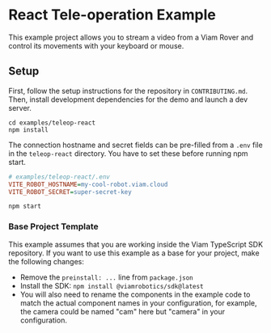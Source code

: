 # React Tele-operation Example

This example project allows you to stream a video from a Viam Rover and control its movements with your keyboard or mouse.

## Setup

First, follow the setup instructions for the repository in `CONTRIBUTING.md`. Then, install development dependencies for the demo and launch a dev server.

```shell
cd examples/teleop-react
npm install
```

The connection hostname and secret fields can be pre-filled from a `.env` file in the `teleop-react` directory. You have to set these before running npm start. 

```ini
# examples/teleop-react/.env
VITE_ROBOT_HOSTNAME=my-cool-robot.viam.cloud
VITE_ROBOT_SECRET=super-secret-key
```

```shell
npm start
```

### Base Project Template

This example assumes that you are working inside the Viam TypeScript SDK repository. If you want to use this example as a base for your project, make the following changes:

* Remove the `preinstall: ...` line from `package.json`
* Install the SDK: `npm install @viamrobotics/sdk@latest`
* You will also need to rename the components in the example code to match the actual component names in your configuration, for example, the camera could be named "cam" here but "camera" in your configuration. 
